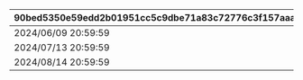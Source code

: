 |90bed5350e59edd2b01951cc5c9dbe71a83c72776c3f157aaa83f68d0bb1c9c5|a51a8806aaf78c934b6ae26f13c314fdc2aa13e4010676d2771da7f5ae200bfb|094dfe7da121d2b4bb6a5797b3f4e64b8b4c80284f72dc2ae3654a8fb0c77e85|82936566d9379a05c6bb527c393f2e56f05ad3dfb68a454c97b7e303173285ef|b71fc7548755b6df059d128eff73812e61fa582b13267f7cff5e560523bc470d|
| --- | --- | --- | --- | --- |
|2024/06/09 20:59:59|2024/06/05 12:00:00|2024/06/15 14:59:59|2024/06/08 12:00:00|1001|
|2024/07/13 20:59:59|2024/07/09 12:00:00|2024/07/17 14:59:59|2024/07/12 12:00:00|1002|
|2024/08/14 20:59:59|2024/08/10 12:00:00|2024/08/18 14:59:59|2024/08/13 12:00:00|1003|